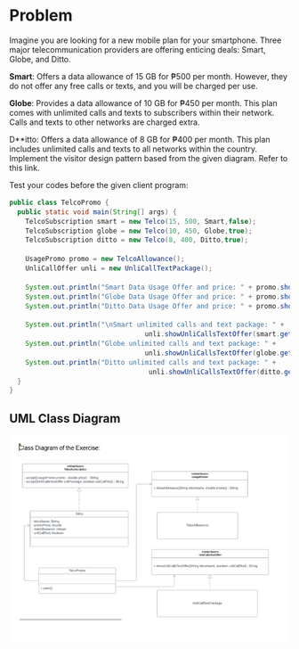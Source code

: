 # Problem
Imagine you are looking for a new mobile plan for your smartphone. Three major telecommunication providers are offering enticing deals: Smart, Globe, and Ditto.

**Smart**: Offers a data allowance of 15 GB for ₱500 per month. However, they do not offer any free calls or texts, and you will be charged per use.

**Globe**: Provides a data allowance of 10 GB for ₱450 per month. This plan comes with unlimited calls and texts to subscribers within their network. Calls and texts to other networks are charged extra.

D**itto: Offers a data allowance of 8 GB for ₱400 per month. This plan includes unlimited calls and texts to all networks within the country.
Implement the visitor design pattern based from the given diagram. Refer to this link.  

Test your codes before the given client program:

```Java
public class TelcoPromo {
  public static void main(String[] args) {
    TelcoSubscription smart = new Telco(15, 500, Smart,false);
    TelcoSubscription globe = new Telco(10, 450, Globe,true);
    TelcoSubscription ditto = new Telco(8, 400, Ditto,true);

    UsagePromo promo = new TelcoAllowance();
    UnliCallOffer unli = new UnliCallTextPackage();    

    System.out.println("Smart Data Usage Offer and price: " + promo.showAllowance(smart.getTelcoName(), smart.getPromoPrice()));
    System.out.println("Globe Data Usage Offer and price: " + promo.showAllowance(globe.getTelcoName(), globe.getPromoPrice()));
    System.out.println("Ditto Data Usage Offer and price: " + promo.showAllowance(ditto.getTelcoName(), ditto.getPromoPrice()));

    System.out.println("\nSmart unlimited calls and text package: " +
                                  unli.showUnliCallsTextOffer(smart.getTelcoName(), smart.getUnliCallText()));
    System.out.println("Globe unlimited calls and text package: " +
                                  unli.showUnliCallsTextOffer(globe.getTelcoName(), globe.getUnliCallText()));
    System.out.println("Ditto unlimited calls and text package: " +
                                   unli.showUnliCallsTextOffer(ditto.getTelcoName(), ditto.getUnliCallText()));
  }
}
```

## UML Class Diagram
![alt text](src/UML_Class_Diagram.png)